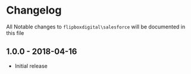 # Changelog
All Notable changes to `flipboxdigital\salesforce` will be documented in this file

## 1.0.0 - 2018-04-16
- Initial release
